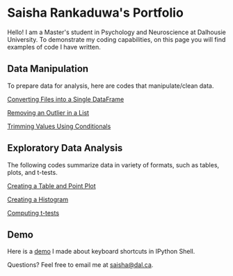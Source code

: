 # Saisha Rankaduwa's Portfolio

Hello! I am a Master's student in Psychology and Neuroscience at Dalhousie University. To demonstrate my coding capabilities, on this page you will find examples of code I have written.

## Data Manipulation
To prepare data for analysis, here are codes that manipulate/clean data.

[Converting Files into a Single DataFrame](converting_files_into_single_DataFrame.md)

[Removing an Outlier in a List](removing_an_outlier_in_a_list.md)

[Trimming Values Using Conditionals](trimming_values.md)

## Exploratory Data Analysis
The following codes summarize data in variety of formats, such as tables, plots, and t-tests. 

[Creating a Table and Point Plot](creating_a_table_and_point_plot.md)

[Creating a Histogram](creating_a_histogram.md)

[Computing t-tests](computing_t-tests.md)

## Demo

Here is a [demo](https://youtu.be/1ovBBDLfGm0) I made about keyboard shortcuts in IPython Shell.

Questions? Feel free to email me at [saisha@dal.ca](mailto:saisha@dal.ca).
